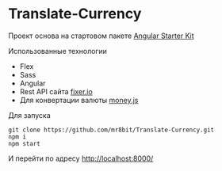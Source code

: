 # Translate-Currency

Проект основа на стартовом пакете [Angular Starter Kit](https://github.com/andreasonny83/angular-starter-kit) 


Использованные технологии
  
* Flex
* Sass
* Angular
* Rest API  сайта  [fixer.io](http://fixer.io/) 
* Для конвертации  валюты [money.js](http://openexchangerates.github.io/money.js/) 


Для запуска 

	git clone https://github.com/mr8bit/Translate-Currency.git
	npm i 
	npm start 
  
И перейти по адресу [http://localhost:8000/](http://localhost:8000/) 
